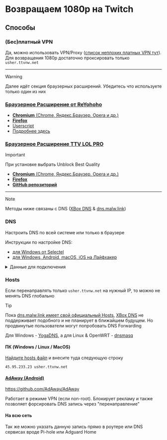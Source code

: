 # Возвращаем 1080p на Twitch

## Способы

### (Бес)платный VPN

Да, можно использовать VPN/Proxy ([список неплохих платных VPN тут](https://t.me/vpnconfession/27)). Для возвращения 1080p достаточно проксировать только `usher.ttvnw.net`

---

> [!WARNING]
> Далее идёт секция браузерных расширений. Убедитесь что используете только один из них

### [Браузерное Расширение от ReYohoho](https://github.com/reyohoho/twitch_quality_proxy)

- [**Chromium** (Chrome, Яндекс.Браузер, Opera и др.)](https://chromewebstore.google.com/detail/reyohoho-twitch-proxy/ohgphcndclpcmbglhldmnagagdbmkoef)
- [**Firefox**](https://addons.mozilla.org/ru/firefox/addon/reyohoho-twitch-proxy)
- [Userscript](https://github.com/reyohoho/twitch_quality_proxy/raw/refs/heads/userscript/twitch.user.js)
- [Подробнее здесь](https://github.com/reyohoho/twitch_quality_proxy)

### [Браузерное Расширение TTV LOL PRO](https://github.com/younesaassila/ttv-lol-pro)

> [!IMPORTANT]  
> При установке выбрать Unblock Best Quality

- [**Chromium** (Chrome, Яндекс.Браузер, Opera и др.)](https://chrome.google.com/webstore/detail/ttv-lol-pro/bpaoeijjlplfjbagceilcgbkcdjbomjd)
- [**Firefox**](https://addons.mozilla.org/ru/firefox/addon/reyohoho-twitch-proxy)
- [**GitHub репозиторий**](https://github.com/younesaassila/ttv-lol-pro)

---

> [!NOTE]
> Методы ниже связаны с DNS ([XBox DNS](https://xbox-dns.ru) & [dns.malw.link](https://info.dns.malw.link))

### DNS

Настроить DNS по всей системе или только в браузере

Инструкции по настройке DNS:

- [для Windows от Selectel](https://selectel.ru/blog/tutorials/change-dns-server)
- [для Windows, Android, macOS, iOS на Лайфхакер](https://lifehacker.ru/nastrojka-dns-servera)

<details>

<summary>Данные для подключения</summary>

- [XBox DNS](https://xbox-dns.ru)
  - [Актуальные данные есть в их Telegram (@xbox_dns)](https://t.me/xbox_dns)
  - Данные для подключения
    - DNS IPv4
      - `176.99.11.77`
      - `80.78.247.254`
    - DNS IPv6
      - `2a00:f940:2:4:2::5d1b`
      - `2a00:f940:2:4:2::21ed`
    - DNS over HTTPS (DoH)
      - `https://xbox-dns.ru/dns-query`
      - [Конфиг для MacOS / iOS](https://xbox-dns.ru/ios/xbox-dns.mobileconfig)
    - DNS over TLS (DoT)
      - `xbox-dns.ru`
- [dns.malw.link](https://info.dns.malw.link)
  - [Актуальные данные есть на сайте info.dns.malw.link](https://info.dns.malw.link) / [Telegram канал](https://t.me/immalware)
  - Данные для подключения
    - DNS IPv4
      - `45.95.233.23`
      - `64.188.98.242`
    - DNS IPv6
      - `2a05:541:104:7f::1`
      - `2a01:ecc0:2c1:2::2`
    - DNS over HTTPS (DoH)
      - [Cloudflare gateway **(рекомендуется)**](https://info.dns.malw.link/setup/cloudflare)
        - `https://5u35p8m9i7.cloudflare-gateway.com/dns-query`
      - `https://dns.malw.link/dns-query`
    - DNS over TLS (DoT)
      - `dns.malw.link`
    - DNSCrypt stamp
      - `sdns://AgYAAAAAAAAADDQ1Ljk1LjIzMy4yMwANZG5zLm1hbHcubGluawovZG5zLXF1ZXJ5`

</details>

### Hosts

Если перенаправлять только `usher.ttvnw.net` на нужный IP, то можно не менять DNS глобально

> [!TIP]
> Пока [dns.malw.link имеет свой официальный Hosts](https://info.dns.malw.link/hosts), [XBox DNS](https://t.me/xbox_dns) не поддерживает подобного и не планирует в ближайшем будущем. Но продвинутые пользователи могут попробовать DNS Forwarding
>
> Для Windows - [YogaDNS](https://www.yogadns.com), а для Linux & OpenWRT - [dnsmasq](https://wiki.archlinux.org/title/Dnsmasq#DNS_addresses_file_and_forwarding)

#### ПК (Windows / Linux / MacOS)

[Найдите hosts файл](https://1cloud.ru/help/dns/file-hosts) и внесите туда следующую строку

```
45.95.233.23 usher.ttvnw.net
```

#### [AdAway (Android)](https://github.com/AdAway/AdAway)

<https://github.com/AdAway/AdAway>

Работает в режиме VPN (если non-root). Блокирует рекламу и также позволяет форсировать DNS запись через "перенаправление"

#### На всю сеть

Так же можно указать данную запись прямо в роутере или DNS сервисах вроде Pi-hole или Adguard Home
